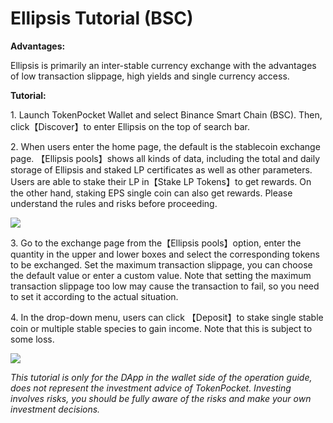 # Ellipsis Tutorial (BSC)

**Advantages:**&#x20;

Ellipsis is primarily an inter-stable currency exchange with the advantages of low transaction slippage, high yields and single currency access.&#x20;

**Tutorial:**

1\. Launch TokenPocket Wallet and select Binance Smart Chain (BSC). Then, click【Discover】to enter Ellipsis on the top of search bar.

2\. When users enter the home page, the default is the stablecoin exchange page. 【Ellipsis pools】shows all kinds of data, including the total and daily storage of Ellipsis and staked LP certificates as well as other parameters. Users are able to stake their LP in【Stake LP Tokens】to get rewards. On the other hand, staking EPS single coin can also get rewards. Please understand the rules and risks before proceeding.

![](https://tp-statics.tokenpocket.pro/token/tokenpocket-1619424249584.png)



3\. Go to the exchange page from the【Ellipsis pools】option, enter the quantity in the upper and lower boxes and select the corresponding tokens to be exchanged. Set the maximum transaction slippage, you can choose the default value or enter a custom value. Note that setting the maximum transaction slippage too low may cause the transaction to fail, so you need to set it according to the actual situation.



4\. In the drop-down menu, users can click 【Deposit】to stake single stable coin or multiple stable species to gain income. Note that this is subject to some loss.

![](https://tp-statics.tokenpocket.pro/token/tokenpocket-1619424331421.png)



_This tutorial is only for the DApp in the wallet side of the operation guide, does not represent the investment advice of TokenPocket. Investing involves risks, you should be fully aware of the risks and make your own investment decisions._
